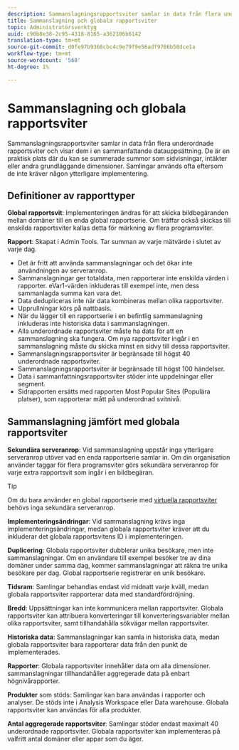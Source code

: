 ```yaml
---
description: Sammanslagningsrapportsviter samlar in data från flera underordnade rapportsviter och visar dem i en sammanfattande datauppsättning.
title: Sammanslagning och globala rapportsviter
topic: Administratörsverktyg
uuid: c90b8e38-2c95-4318-8165-a362106b6142
translation-type: tm+mt
source-git-commit: d0fe97b9368cbc4c9e79f9e56adf9786b58dce1a
workflow-type: tm+mt
source-wordcount: '568'
ht-degree: 1%

---
```



# Sammanslagning och globala rapportsviter

Sammanslagningsrapportsviter samlar in data från flera underordnade rapportsviter och visar dem i en sammanfattande datauppsättning. De är en praktisk plats där du kan se summerade summor som sidvisningar, intäkter eller andra grundläggande dimensioner. Samlingar används ofta eftersom de inte kräver någon ytterligare implementering.

## Definitioner av rapporttyper

**Global rapportsvit**: Implementeringen ändras för att skicka bildbegäranden mellan domäner till en enda global rapportserie. Om träffar också skickas till enskilda rapportsviter kallas detta för märkning av flera programsviter.

**Rapport**: Skapat i Admin Tools. Tar summan av varje mätvärde i slutet av varje dag.

* Det är fritt att använda sammanslagningar och det ökar inte användningen av serveranrop.
* Sammanslagningar ger totaldata, men rapporterar inte enskilda värden i rapporter. eVar1-värden inkluderas till exempel inte, men dess sammanlagda summa kan vara det.
* Data dedupliceras inte när data kombineras mellan olika rapportsviter.
* Upprullningar körs på nattbasis.
* När du lägger till en rapportserie i en befintlig sammanslagning inkluderas inte historiska data i sammanslagningen.
* Alla underordnade rapportsviter måste ha data för att en sammanslagning ska fungera. Om nya rapportsviter ingår i en sammanslagning måste du skicka minst en sidvy till dessa rapportsviter.
* Sammanslagningsrapportsviter är begränsade till högst 40 underordnade rapportsviter.
* Sammanslagningsrapportsviter är begränsade till högst 100 händelser.
* Data i sammanfattningsrapportsviter stöder inte uppdelningar eller segment.
* Sidrapporten ersätts med rapporten Most Popular Sites (Populära platser), som rapporterar mått på underordnad svitnivå.

## Sammanslagning jämfört med globala rapportsviter

**Sekundära serveranrop**: Vid sammanslagning uppstår inga ytterligare serveranrop utöver vad en enda rapportserie samlar in. Om din organisation använder taggar för flera programsviter görs sekundära serveranrop för varje extra rapportsvit som ingår i en bildbegäran.

>[!TIP]
>
>Om du bara använder en global rapportserie med [virtuella rapportsviter](../../components/vrs/vrs-considerations.md) behövs inga sekundära serveranrop.

**Implementeringsändringar**: Vid sammanslagning krävs inga implementeringsändringar, medan globala rapportsviter kräver att du inkluderar det globala rapportsvitens ID i implementeringen.

**Duplicering**: Globala rapportsviter dubblerar unika besökare, men inte sammanslagningar. Om en användare till exempel besöker tre av dina domäner under samma dag, kommer sammanslagningar att räkna tre unika besökare per dag. Global rapportserie registrerar en unik besökare.

**Tidsram**: Samlingar behandlas endast vid midnatt varje kväll, medan globala rapportsviter rapporterar data med standardfördröjning.

**Bredd**: Uppsättningar kan inte kommunicera mellan rapportsviter. Globala rapportsviter kan attribuera konverteringar till konverteringsvariabler mellan olika rapportsviter, samt tillhandahålla sökvägar mellan rapportsviter.

**Historiska data**: Sammanslagningar kan samla in historiska data, medan globala rapportsviter bara rapporterar data från den punkt de implementerades.

**Rapporter**: Globala rapportsviter innehåller data om alla dimensioner. sammanslagningar tillhandahåller aggregerade data på enbart högnivårapporter.

**Produkter** som stöds: Samlingar kan bara användas i rapporter och analyser. De stöds inte i Analysis Workspace eller Data warehouse. Globala rapportsviter kan användas för alla produkter.

**Antal aggregerade rapportsviter**: Samlingar stöder endast maximalt 40 underordnade rapportsviter. Globala rapportsviter kan implementeras på valfritt antal domäner eller appar som du äger.
